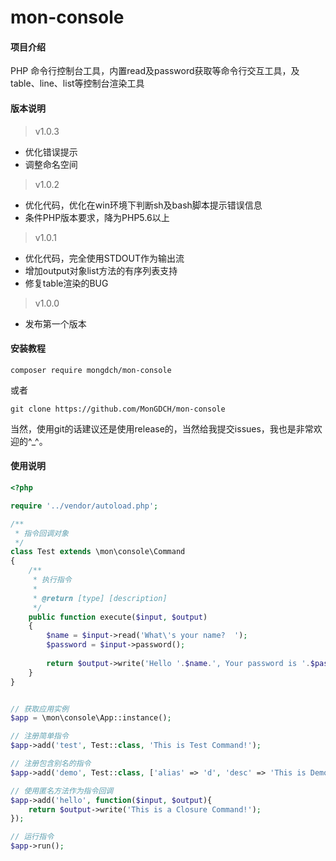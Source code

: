 # mon-console

#### 项目介绍
PHP 命令行控制台工具，内置read及password获取等命令行交互工具，及table、line、list等控制台渲染工具

#### 版本说明

> v1.0.3

- 优化错误提示
- 调整命名空间

> v1.0.2

- 优化代码，优化在win环境下判断sh及bash脚本提示错误信息
- 条件PHP版本要求，降为PHP5.6以上

> v1.0.1

- 优化代码，完全使用STDOUT作为输出流
- 增加output对象list方法的有序列表支持
- 修复table渲染的BUG

> v1.0.0

- 发布第一个版本


#### 安装教程

```
composer require mongdch/mon-console
```
或者
```
git clone https://github.com/MonGDCH/mon-console
```
当然，使用git的话建议还是使用release的，当然给我提交issues，我也是非常欢迎的^_^。

#### 使用说明

```php
<?php

require '../vendor/autoload.php';

/**
 * 指令回调对象
 */
class Test extends \mon\console\Command
{
    /**
     * 执行指令
     *
     * @return [type] [description]
     */
    public function execute($input, $output)
    {
        $name = $input->read('What\'s your name?  ');
        $password = $input->password();
        
        return $output->write('Hello '.$name.', Your password is '.$password);
    }
}


// 获取应用实例
$app = \mon\console\App::instance();

// 注册简单指令
$app->add('test', Test::class, 'This is Test Command!');

// 注册包含别名的指令
$app->add('demo', Test::class, ['alias' => 'd', 'desc' => 'This is Demo Command!']);

// 使用匿名方法作为指令回调
$app->add('hello', function($input, $output){
    return $output->write('This is a Closure Command!');
});

// 运行指令
$app->run();
```